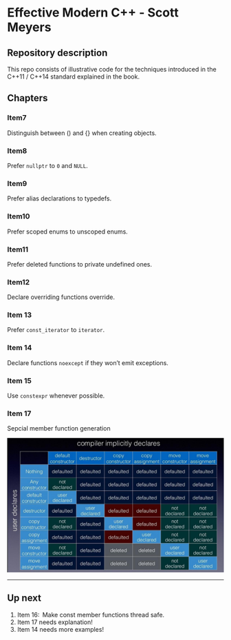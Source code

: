 # Effective Modern C++ - Scott Meyers

## Repository description

This repo consists of illustrative code for the techniques introduced in the C++11 / C++14 standard explained in the book.

## Chapters

### Item7

Distinguish between () and {} when creating objects.

### Item8

Prefer `nullptr` to `0` and `NULL`.

### Item9

Prefer alias declarations to typedefs.

### Item10

Prefer scoped enums to unscoped enums.

### Item11

Prefer deleted functions to private undefined ones.

### Item12

Declare overriding functions override.

### Item 13

Prefer `const_iterator` to `iterator`.

### Item 14

Declare functions `noexcept` if they won’t emit exceptions.

### Item 15

Use `constexpr` whenever possible.

### Item 17

Sepcial member function generation

![Generated member functions][gmf]

[gmf]: gmf.jpg

***

## Up next

1. Item 16: Make const member functions thread safe.
2. Item 17 needs explanation!
3. Item 14 needs more examples!
